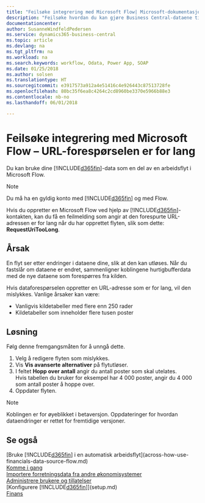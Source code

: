 ```yaml
---
title: "Feilsøke integrering med Microsoft Flow| Microsoft-dokumentasjon"
description: "Feilsøke hvordan du kan gjøre Business Central-dataene tilgjengelige som en datakilde og angi en OData-URL-adresse til webtjenestene dine for å utvikle automatisk arbeidsflyt."
documentationcenter: 
author: SusanneWindfeldPedersen
ms.service: dynamics365-business-central
ms.topic: article
ms.devlang: na
ms.tgt_pltfrm: na
ms.workload: na
ms.search.keywords: workflow, Odata, Power App, SOAP
ms.date: 01/25/2018
ms.author: solsen
ms.translationtype: HT
ms.sourcegitcommit: e3917573a912a4e51416c4e926443c87513728fe
ms.openlocfilehash: 80bc35f6ea8c4264c2cd8960be3370e5966b88e3
ms.contentlocale: nb-no
ms.lasthandoff: 06/01/2018

---
```

# <a name="troubleshooting-integration-with-microsoft-flow---request-url-too-long"></a>Feilsøke integrering med Microsoft Flow – URL-forespørselen er for lang
Du kan bruke dine [!INCLUDE[d365fin](includes/d365fin_md.md)]-data som en del av en arbeidsflyt i Microsoft Flow.  

> [!NOTE]  
>   Du må ha en gyldig konto med [!INCLUDE[d365fin](includes/d365fin_md.md)] og med Flow.  

Hvis du oppretter en Microsoft Flow ved hjelp av [!INCLUDE[d365fin](includes/d365fin_md.md)]-kontakten, kan du få en feilmelding som angir at den forespurte URL-adressen er for lang når du har opprettet flyten, slik som dette: **RequestUriTooLong**.

## <a name="cause"></a>Årsak
En flyt ser etter endringer i dataene dine, slik at den kan utløses. Når du fastslår om dataene er endret, sammenligner koblingene hurtigbufferdata med de nye dataene som forespørres fra kilden.  

Hvis dataforespørselen oppretter en URL-adresse som er for lang, vil den mislykkes. Vanlige årsaker kan være:
- Vanligvis kildetabeller med flere enn 250 rader
- Kildetabeller som inneholder flere tusen poster

## <a name="workaround"></a>Løsning
Følg denne fremgangsmåten for å unngå dette.
1. Velg å redigere flyten som mislykkes.
2. Vis **Vis avanserte alternativer** på flytutløser.
3. I feltet **Hopp over antall** angir du antall poster som skal utelates.  
Hvis tabellen du bruker for eksempel har 4 000 poster, angir du 4 000 som antall poster å hoppe over.
4. Oppdater flyten.

> [!NOTE]  
> Koblingen er for øyeblikket i betaversjon. Oppdateringer for hvordan dataendringer er rettet for fremtidige versjoner.


## <a name="see-also"></a>Se også
[Bruke [!INCLUDE[d365fin](includes/d365fin_md.md)] i en automatisk arbeidsflyt](across-how-use-financials-data-source-flow.md)  
[Komme i gang](product-get-started.md)  
[Importere forretningsdata fra andre økonomisystemer](across-import-data-configuration-packages.md)  
[Administrere brukere og tillatelser](ui-how-users-permissions.md)    
[Konfigurere [!INCLUDE[d365fin](includes/d365fin_md.md)]](setup.md)  
[Finans](finance.md)  

